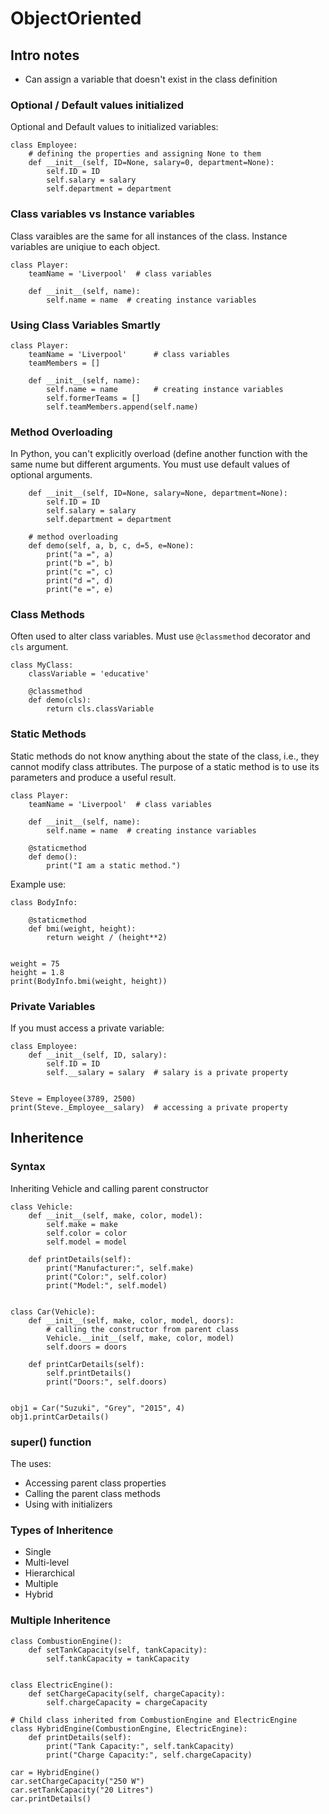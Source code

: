 # ObjectOriented

## Intro notes

* Can assign a variable that doesn't exist in the class definition

### Optional / Default values initialized
Optional and Default values to initialized variables:
```
class Employee:
    # defining the properties and assigning None to them
    def __init__(self, ID=None, salary=0, department=None):
        self.ID = ID
        self.salary = salary
        self.department = department
```

### Class variables vs Instance variables
Class varaibles are the same for all instances of the class. Instance variables are uniqiue to each object.
```
class Player:
    teamName = 'Liverpool'  # class variables

    def __init__(self, name):
        self.name = name  # creating instance variables
```

### Using Class Variables Smartly

```
class Player:
    teamName = 'Liverpool'      # class variables
    teamMembers = []

    def __init__(self, name):
        self.name = name        # creating instance variables
        self.formerTeams = []
        self.teamMembers.append(self.name)
```

### Method Overloading
In Python, you can't explicitly overload (define another function with the same nume but different arguments. You must use default values of optional arguments.
```
    def __init__(self, ID=None, salary=None, department=None):
        self.ID = ID
        self.salary = salary
        self.department = department

    # method overloading
    def demo(self, a, b, c, d=5, e=None):
        print("a =", a)
        print("b =", b)
        print("c =", c)
        print("d =", d)
        print("e =", e)
```

### Class Methods

Often used to alter class variables. Must use `@classmethod` decorator and `cls` argument.
```
class MyClass:
    classVariable = 'educative'

    @classmethod
    def demo(cls):
        return cls.classVariable
```

### Static Methods

Static methods do not know anything about the state of the class, i.e., they cannot modify class attributes. The purpose of a static method is to use its parameters and produce a useful result.

```
class Player:
    teamName = 'Liverpool'  # class variables

    def __init__(self, name):
        self.name = name  # creating instance variables

    @staticmethod
    def demo():
        print("I am a static method.")
```

Example use:
```
class BodyInfo:

    @staticmethod
    def bmi(weight, height):
        return weight / (height**2)


weight = 75
height = 1.8
print(BodyInfo.bmi(weight, height))
```
### Private Variables
If you must access a private variable:
```
class Employee:
    def __init__(self, ID, salary):
        self.ID = ID
        self.__salary = salary  # salary is a private property


Steve = Employee(3789, 2500)
print(Steve._Employee__salary)  # accessing a private property
```
## Inheritence

### Syntax
Inheriting Vehicle and calling parent constructor
```
class Vehicle:
    def __init__(self, make, color, model):
        self.make = make
        self.color = color
        self.model = model

    def printDetails(self):
        print("Manufacturer:", self.make)
        print("Color:", self.color)
        print("Model:", self.model)


class Car(Vehicle):
    def __init__(self, make, color, model, doors):
        # calling the constructor from parent class
        Vehicle.__init__(self, make, color, model)
        self.doors = doors

    def printCarDetails(self):
        self.printDetails()
        print("Doors:", self.doors)


obj1 = Car("Suzuki", "Grey", "2015", 4)
obj1.printCarDetails()
```

### super() function
The uses:
* Accessing parent class properties
* Calling the parent class methods
* Using with initializers

### Types of Inheritence
* Single
* Multi-level
* Hierarchical
* Multiple
* Hybrid

### Multiple Inheritence
```
class CombustionEngine():  
    def setTankCapacity(self, tankCapacity):
        self.tankCapacity = tankCapacity


class ElectricEngine():  
    def setChargeCapacity(self, chargeCapacity):
        self.chargeCapacity = chargeCapacity

# Child class inherited from CombustionEngine and ElectricEngine
class HybridEngine(CombustionEngine, ElectricEngine):
    def printDetails(self):
        print("Tank Capacity:", self.tankCapacity)
        print("Charge Capacity:", self.chargeCapacity)

car = HybridEngine()
car.setChargeCapacity("250 W")
car.setTankCapacity("20 Litres")
car.printDetails()
```
